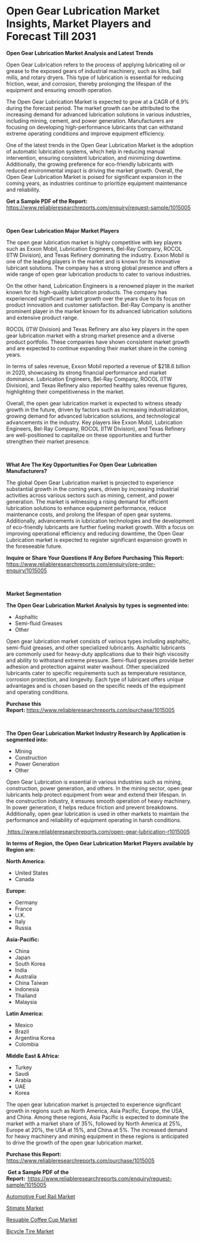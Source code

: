 <p><h1>Open Gear Lubrication Market Insights, Market Players and Forecast Till 2031</h1></p><p><strong>Open Gear Lubrication Market Analysis and Latest Trends</strong></p>
<p><p>Open Gear Lubrication refers to the process of applying lubricating oil or grease to the exposed gears of industrial machinery, such as kilns, ball mills, and rotary dryers. This type of lubrication is essential for reducing friction, wear, and corrosion, thereby prolonging the lifespan of the equipment and ensuring smooth operation.</p><p>The Open Gear Lubrication Market is expected to grow at a CAGR of 6.9% during the forecast period. The market growth can be attributed to the increasing demand for advanced lubrication solutions in various industries, including mining, cement, and power generation. Manufacturers are focusing on developing high-performance lubricants that can withstand extreme operating conditions and improve equipment efficiency.</p><p>One of the latest trends in the Open Gear Lubrication Market is the adoption of automatic lubrication systems, which help in reducing manual intervention, ensuring consistent lubrication, and minimizing downtime. Additionally, the growing preference for eco-friendly lubricants with reduced environmental impact is driving the market growth. Overall, the Open Gear Lubrication Market is poised for significant expansion in the coming years, as industries continue to prioritize equipment maintenance and reliability.</p></p>
<p><strong>Get a Sample PDF of the Report:&nbsp;</strong> <a href="https://www.reliableresearchreports.com/enquiry/request-sample/1015005">https://www.reliableresearchreports.com/enquiry/request-sample/1015005</a></p>
<p>&nbsp;</p>
<p><strong>Open Gear Lubrication Major Market Players</strong></p>
<p><p>The open gear lubrication market is highly competitive with key players such as Exxon Mobil, Lubrication Engineers, Bel-Ray Company, ROCOL (ITW Division), and Texas Refinery dominating the industry. Exxon Mobil is one of the leading players in the market and is known for its innovative lubricant solutions. The company has a strong global presence and offers a wide range of open gear lubrication products to cater to various industries.</p><p>On the other hand, Lubrication Engineers is a renowned player in the market known for its high-quality lubrication products. The company has experienced significant market growth over the years due to its focus on product innovation and customer satisfaction. Bel-Ray Company is another prominent player in the market known for its advanced lubrication solutions and extensive product range.</p><p>ROCOL (ITW Division) and Texas Refinery are also key players in the open gear lubrication market with a strong market presence and a diverse product portfolio. These companies have shown consistent market growth and are expected to continue expanding their market share in the coming years.</p><p>In terms of sales revenue, Exxon Mobil reported a revenue of $218.6 billion in 2020, showcasing its strong financial performance and market dominance. Lubrication Engineers, Bel-Ray Company, ROCOL (ITW Division), and Texas Refinery also reported healthy sales revenue figures, highlighting their competitiveness in the market.</p><p>Overall, the open gear lubrication market is expected to witness steady growth in the future, driven by factors such as increasing industrialization, growing demand for advanced lubrication solutions, and technological advancements in the industry. Key players like Exxon Mobil, Lubrication Engineers, Bel-Ray Company, ROCOL (ITW Division), and Texas Refinery are well-positioned to capitalize on these opportunities and further strengthen their market presence.</p></p>
<p>&nbsp;</p>
<p><strong>What Are The Key Opportunities For Open Gear Lubrication Manufacturers?</strong></p>
<p><p>The global Open Gear Lubrication market is projected to experience substantial growth in the coming years, driven by increasing industrial activities across various sectors such as mining, cement, and power generation. The market is witnessing a rising demand for efficient lubrication solutions to enhance equipment performance, reduce maintenance costs, and prolong the lifespan of open gear systems. Additionally, advancements in lubrication technologies and the development of eco-friendly lubricants are further fueling market growth. With a focus on improving operational efficiency and reducing downtime, the Open Gear Lubrication market is expected to register significant expansion growth in the foreseeable future.</p></p>
<p><strong>Inquire or Share Your Questions If Any Before Purchasing This Report:</strong> <a href="https://www.reliableresearchreports.com/enquiry/pre-order-enquiry/1015005">https://www.reliableresearchreports.com/enquiry/pre-order-enquiry/1015005</a></p>
<p>&nbsp;</p>
<p><strong>Market Segmentation</strong></p>
<p><strong>The Open Gear Lubrication Market Analysis by types is segmented into:</strong></p>
<p><ul><li>Asphaltic</li><li>Semi-fluid Greases</li><li>Other</li></ul></p>
<p><p>Open gear lubrication market consists of various types including asphaltic, semi-fluid greases, and other specialized lubricants. Asphaltic lubricants are commonly used for heavy-duty applications due to their high viscosity and ability to withstand extreme pressure. Semi-fluid greases provide better adhesion and protection against water washout. Other specialized lubricants cater to specific requirements such as temperature resistance, corrosion protection, and longevity. Each type of lubricant offers unique advantages and is chosen based on the specific needs of the equipment and operating conditions.</p></p>
<p><strong>Purchase this Report:&nbsp;</strong><a href="https://www.reliableresearchreports.com/purchase/1015005">https://www.reliableresearchreports.com/purchase/1015005</a></p>
<p>&nbsp;</p>
<p><strong>The Open Gear Lubrication Market Industry Research by Application is segmented into:</strong></p>
<p><ul><li>Mining</li><li>Construction</li><li>Power Generation</li><li>Other</li></ul></p>
<p><p>Open Gear Lubrication is essential in various industries such as mining, construction, power generation, and others. In the mining sector, open gear lubricants help protect equipment from wear and extend their lifespan. In the construction industry, it ensures smooth operation of heavy machinery. In power generation, it helps reduce friction and prevent breakdowns. Additionally, open gear lubrication is used in other markets to maintain the performance and reliability of equipment operating in harsh conditions.</p></p>
<p><a href="https://www.reliableresearchreports.com/open-gear-lubrication-r1015005">&nbsp;https://www.reliableresearchreports.com/open-gear-lubrication-r1015005</a></p>
<p><strong>In terms of Region, the Open Gear Lubrication Market Players available by Region are:</strong></p>
<p>
    <p> <strong> North America: </strong>
        <ul>
            <li>United States</li>
            <li>Canada</li>
        </ul>
        </p> 
    <p> <strong> Europe: </strong>
        <ul>
            <li>Germany</li>
            <li>France</li>
            <li>U.K.</li>
            <li>Italy</li>
            <li>Russia</li>
        </ul>
        </p> 
    <p> <strong> Asia-Pacific: </strong>
        <ul>
            <li>China</li>
            <li>Japan</li>
            <li>South Korea</li>
            <li>India</li>
            <li>Australia</li>
            <li>China Taiwan</li>
            <li>Indonesia</li>
            <li>Thailand</li>
            <li>Malaysia</li>
        </ul>
        </p> 
    <p> <strong> Latin America: </strong>
        <ul>
            <li>Mexico</li>
            <li>Brazil</li>
            <li>Argentina Korea</li>
            <li>Colombia</li>
        </ul>
        </p> 
    <p> <strong> Middle East & Africa: </strong>
        <ul>
            <li>Turkey</li>
            <li>Saudi</li>
            <li>Arabia</li>
            <li>UAE</li>
            <li>Korea</li>
        </ul>
    </p>
    </p>
<p><p>The open gear lubrication market is projected to experience significant growth in regions such as North America, Asia Pacific, Europe, the USA, and China. Among these regions, Asia Pacific is expected to dominate the market with a market share of 35%, followed by North America at 25%, Europe at 20%, the USA at 15%, and China at 5%. The increased demand for heavy machinery and mining equipment in these regions is anticipated to drive the growth of the open gear lubrication market.</p></p>
<p><strong>Purchase this Report: </strong><a href="https://www.reliableresearchreports.com/purchase/1015005">https://www.reliableresearchreports.com/purchase/1015005</a></p>
<p>&nbsp;<strong>Get a Sample PDF of the Report:&nbsp;&nbsp;</strong><a href="https://www.reliableresearchreports.com/enquiry/request-sample/1015005">https://www.reliableresearchreports.com/enquiry/request-sample/1015005</a></p>
<p><strong></strong></p>
<p><p><a href="https://www.linkedin.com/pulse/automotive-fuel-rail-market-size-growth-outlook-from-2024-2031-sn33c?trackingId=BXHMhVe5sKdwhErDa9SKTA%3D%3D">Automotive Fuel Rail Market</a></p><p><a href="https://github.com/cecuraprangm/Market-Research-Report-List-2/blob/main/stimate-market.md">Stimate Market</a></p><p><a href="https://github.com/fiixsa/Market-Research-Report-List-2/blob/main/resuable-coffee-cup-market.md">Resuable Coffee Cup Market</a></p><p><a href="https://www.linkedin.com/pulse/bicycle-tire-market-furnish-information-size-share-dynamics-c8tec?trackingId=GUNLKP5LnmCAbCkp3fmyPQ%3D%3D">Bicycle Tire Market</a></p></p>